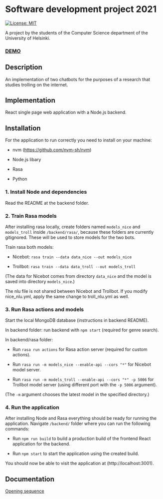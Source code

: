 # Software development project 2021

[![License: MIT](https://img.shields.io/badge/License-MIT-yellow.svg)](https://opensource.org/licenses/MIT)

A project by the students of the Computer Science department of the University of Helsinki.

### [DEMO](https://ohtup-staging.cs.helsinki.fi/trollbot)

## Description

An implementation of two chatbots for the purposes of a research that studies trolling on the internet.

## Implementation

React single page web application with a Node.js backend.

## Installation

For the application to run correctly you need to install on your machine:

- nvm (https://github.com/nvm-sh/nvm)

- Node.js libary

- Rasa 

- Python

### 1. Install Node and dependencies

Read the README at the backend folder.

### 2. Train Rasa models

After installing rasa locally, create folders named `models_nice` and `models_troll` inside `/backend/rasa/`, because these folders are currently gitignored. These will be used to store models for the two bots.

Train rasa both models:

- Nicebot: `rasa train --data data_nice --out models_nice`

- Trollbot: `rasa train --data data_troll --out models_troll`

(The data for Nicebot comes from directory `data_nice` and the model is saved into directory `models_nice`.)

The nlu file is not shared between Nicebot and Trollbot. If you modify nice_nlu.yml, apply the same change to troll_nlu.yml as well.

### 3. Run Rasa actions and models

Start the local MongoDB database (instructions in backend README).

In backend folder: run backend with `npm start` (required for genre search).

In backend/rasa folder:

- Run `rasa run actions` for Rasa action server (required for custom actions).

- Run `rasa run -m models_nice --enable-api --cors "*"` for Nicebot model server.

- Run `rasa run -m models_troll --enable-api --cors "*" -p 5006` for Trollbot model server (using different port with the `-p 5006` argument).

(The `-m` argument chooses the latest model in the specified directory.)

### 4. Run the application

After installing Node and Rasa everything should be ready for running the application. Navigate `/backend/` folder where you can run the following commands:

- Run `npm run build` to build a production build of the frontend React application for the backend.

- Run `npm start` to start the application using the created build.

You should now be able to visit the application at (http://localhost:3001).

## Documentation

[Opening sequence](https://github.com/sumuh/Trollbot/tree/main/documentation/trollbot-openingSequnce.png)
